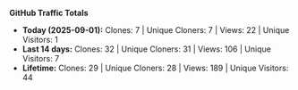 
**GitHub Traffic Totals**

- **Today (2025-09-01):** Clones: 7 | Unique Cloners: 7 | Views: 22 | Unique Visitors: 1
- **Last 14 days:** Clones: 32 | Unique Cloners: 31 | Views: 106 | Unique Visitors: 7
- **Lifetime:** Clones: 29 | Unique Cloners: 28 | Views: 189 | Unique Visitors: 44
